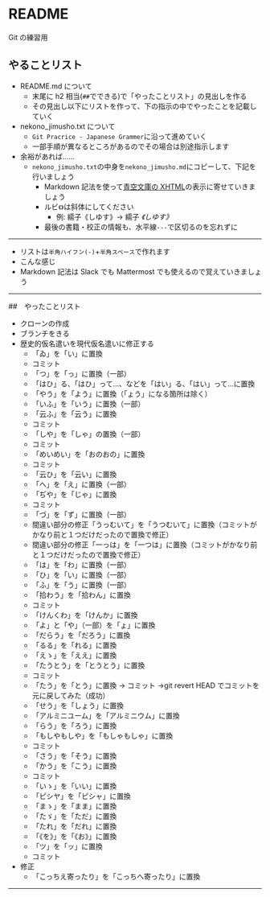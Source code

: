 # README

Git の練習用

## やることリスト

- README.md について
  - 末尾に h2 相当(`##`でできる)で「やったことリスト」の見出しを作る
  - その見出し以下にリストを作って、下の指示の中でやったことを記載していく
- nekono_jimusho.txt について
  - `Git Pracrice - Japanese Grammer`に沿って進めていく
  - 一部手順が異なるところがあるのでその場合は別途指示します
- 余裕があれば……
  - `nekono_jimusho.txt`の中身を`nekono_jimusho.md`にコピーして、下記を行いましょう
    - Markdown 記法を使って[青空文庫の XHTML](https://www.aozora.gr.jp/cards/000081/files/464_19941.html)の表示に寄せていきましょう
    - ルビ`《》`は斜体にしてください
      - 例: 繻子《しゆす》→ 繻子 _《しゆす》_
    - 最後の書籍・校正の情報も、水平線`---`で区切るのを忘れずに

---

- リストは`半角ハイフン(-)`+`半角スペース`で作れます
- こんな感じ
- Markdown 記法は Slack でも Mattermost でも使えるので覚えていきましょう

---

##　やったことリスト

- クローンの作成
- ブランチをきる
- 歴史的仮名遣いを現代仮名遣いに修正する
  - 「ゐ」を「い」に置換
  - コミット
  - 「つ」を「っ」に置換（一部）
  - 「はひ」る、「はひ」って…、などを「はい」る、「はい」って…に置換
  - 「やう」を「よう」に置換（「ょう」になる箇所は除く）
  - 「いふ」を「いう」に置換（一部）
  - 「云ふ」を「云う」に置換
  - コミット
  - 「しや」を「しゃ」の置換（一部）
  - コミット
  - 「めいめい」を「おのおの」に置換
  - コミット
  - 「云ひ」を「云い」に置換
  - 「へ」を「え」に置換（一部）
  - 「ぢや」を「じゃ」に置換
  - コミット
  - 「づ」を「ず」に置換（一部）
  - 間違い部分の修正「うっむいて」を「うつむいて」に置換（コミットがかなり前と１つだけだったので置換で修正）
  - 間違い部分の修正「一っは」を「一つは」に置換（コミットがかなり前と１つだけだったので置換で修正）
  - 「は」を「わ」に置換（一部）
  - 「ひ」を「い」に置換（一部）
  - 「ふ」を「う」に置換（一部）
  - 「拾わう」を「拾わん」に置換
  - コミット
  - 「けんくわ」を「けんか」に置換
  - 「よ」と「や」（一部）を「ょ」に置換
  - 「だらう」を「だろう」に置換
  - 「るる」を「れる」に置換
  - 「えゝ」を「ええ」に置換
  - 「たうとう」を「とうとう」に置換
  - コミット
  - 「たう」を「とう」に置換 → コミット →git revert HEAD でコミットを元に戻してみた（成功）
  - 「せう」を「しょう」に置換
  - 「アルミニユーム」を「アルミニウム」に置換
  - 「らう」を「ろう」に置換
  - 「もしやもしや」を「もしゃもしゃ」に置換
  - コミット
  - 「さう」を「そう」に置換
  - 「かう」を「こう」に置換
  - コミット
  - 「いゝ」を「いい」に置換
  - 「ピシヤ」を「ピシャ」に置換
  - 「まゝ」を「まま」に置換
  - 「たゞ」を「ただ」に置換
  - 「たれ」を「だれ」に置換
  - 「《を》」を「《お》」に置換
  - 「ツ」を「ッ」に置換
  - コミット
- 修正
  - 「こっちえ寄ったり」を「こっちへ寄ったり」に置換

---
